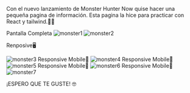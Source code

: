 Con el nuevo lanzamiento de Monster Hunter Now quise hacer una pequeña pagina de información. Esta pagina la hice para practicar con React y tailwind.👨‍💻

Pantalla Completa
![monster1](https://github.com/DiegoBraseroSanchez/Monster-Hunter/assets/129300180/6ea33bd8-0d3d-4321-acac-6a3140fce908)
![monster2](https://github.com/DiegoBraseroSanchez/Monster-Hunter/assets/129300180/22df944d-11da-4fb3-863f-57f9671439dd)

Renposive🖥️

![monster3](https://github.com/DiegoBraseroSanchez/Monster-Hunter/assets/129300180/e1fa7ea1-ae6c-4e3f-adeb-7d3f0bb28e8d)
Responsive Mobile📱
![monster4](https://github.com/DiegoBraseroSanchez/Monster-Hunter/assets/129300180/a92003a5-7b37-4561-80fc-54e8ff5f8d9c)
Responsive Mobile📱
![monster5](https://github.com/DiegoBraseroSanchez/Monster-Hunter/assets/129300180/bcdf5696-a8fd-47fe-97c7-111c3fc7ded0)
Responsive Mobile📱
![monster6](https://github.com/DiegoBraseroSanchez/Monster-Hunter/assets/129300180/103b6f91-7231-4c05-8064-a5aec55893cc)
Responsive Mobile📱
![monster7](https://github.com/DiegoBraseroSanchez/Monster-Hunter/assets/129300180/b3302263-4d0a-49aa-a003-cdf7a47ba76f)


¡ESPERO QUE TE GUSTE! 🤓
